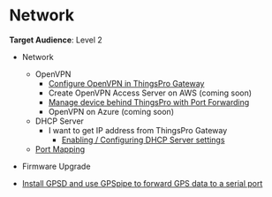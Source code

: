 # Network

**Target Audience**: Level 2

- Network
    - OpenVPN
        - [Configure OpenVPN in ThingsPro Gateway](https://www.moxa.com/doc/man/ThingsPro_Software_Suite_UM_e6.0.pdf#page=51)
        - Create OpenVPN Access Server on AWS (coming soon)
        - [Manage device behind ThingsPro with Port Forwarding](https://www.moxa.com/doc/man/ThingsPro_Software_Suite_UM_e6.0.pdf#page=54)
        - OpenVPN on Azure (coming soon)
    - DHCP Server
        - I want to get IP address from ThingsPro Gateway
            - [Enabling / Configuring DHCP Server settings](https://www.moxa.com/doc/man/ThingsPro_Software_Suite_UM_e6.0.pdf#page=48)
    - [Port Mapping](https://www.moxa.com/doc/man/ThingsPro_Software_Suite_UM_e6.0.pdf#page=54)
- Firmware Upgrade

- [Install GPSD and use GPSpipe to forward GPS data to a serial port](https://hackmd.io/s/SJw4aKN1X#)
